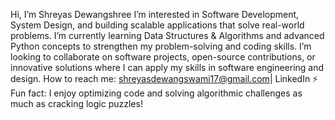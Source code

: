  Hi, I’m Shreyas Dewangshree
I’m interested in Software Development, System Design, and building scalable applications that solve real-world problems.
I’m currently learning Data Structures & Algorithms and advanced Python concepts to strengthen my problem-solving and coding skills.
I’m looking to collaborate on software projects, open-source contributions, or innovative solutions where I can apply my skills in software engineering and design.
How to reach me: shreyasdewangswami17@gmail.com| LinkedIn
⚡ Fun fact: I enjoy optimizing code and solving algorithmic challenges as much as cracking logic puzzles!

<!---
dewangshree/dewangshree is a ✨ special ✨ repository because its `README.md` (this file) appears on your GitHub profile.
You can click the Preview link to take a look at your changes.
--->
